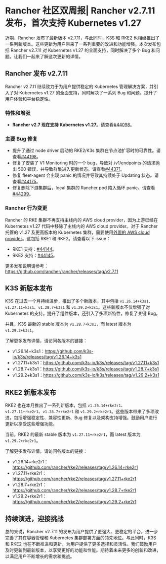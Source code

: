 # Rancher 社区双周报| Rancher v2.7.11 发布，首次支持 Kubernetes v1.27

近期，Rancher 发布了最新版本 v2.7.11，与此同时，K3S 和 RKE2 也相继推出了一系列新版本。这些更新为用户带来了一系列重要的改进和功能增强。本次发布包括 Rancher v2.7.11 对 Kubernetes v1.27 的全面支持，同时解决了多个 Bug 和问题。让我们一起来了解这次更新的详情。

## Rancher 发布 v2.7.11

Rancher v2.7.11 继续致力于为用户提供稳定的 Kubernetes 管理解决方案，并引入了对 Kubernetes v1.27 的全面支持，同时解决了一系列 Bug 和问题，提升了用户体验和平台稳定性。

### 特性和增强

- **Rancher v2.7 现在支持 Kubernetes v1.27**。请查看[#44098](https://github.com/rancher/rancher/issues/44098 "rancher/rancher#44098")。

### 主要 Bug 修复

- 提升了通过 node driver 启动的 RKE2/K3s 集群在节点池扩容时的可靠性。请查看[#44198](https://github.com/rancher/rancher/issues/44198 "rancher/rancher#44198")。
- 修复了安装了 V1 Monitoring 时的一个 bug，导致对 /v1/endpoints 的请求抛出 500 错误，并导致群集进入更新状态。请查看[#44371](https://github.com/rancher/rancher/issues/44371 "rancher/rancher#44371")。
- 修复 fleet-agent 会出现 panic 的情况并导致其持续处于 Updating 状态。请查看[#44175](https://github.com/rancher/rancher/issues/44175 "rancher/rancher#44175")。
- 修复删除下游集群后，local 集群的 Rancher pod 陷入循环 panic。请查看[#44299](https://github.com/rancher/rancher/issues/44299 "rancher/rancher#44299")。

### Rancher 行为变更

Rancher 的 RKE 集群不再支持主线内的 AWS cloud provider，因为上游已经在 Kubernetes v1.27 代码中移除了主线内的 AWS cloud provider。对于 Rancher 托管的 v1.27 及更高版本的 Kubernetes 集群，需要使用[外置的 AWS cloud provider](https://ranchermanager.docs.rancher.com/v2.7/how-to-guides/new-user-guides/kubernetes-clusters-in-rancher-setup/set-up-cloud-providers/amazon#using-the-out-of-tree-aws-cloud-provider "外置 AWS cloud provider")。这包括 RKE1 和 RKE2。请查看以下 issue：

- RKE1 支持：[#44144](https://github.com/rancher/rancher/issues/44144 "rancher/rancher#44144")。
- RKE2 支持：[#44145](https://github.com/rancher/rancher/issues/44145 "rancher/rancher#44145")。

更多发布说明请参考：https://github.com/rancher/rancher/releases/tag/v2.7.11

## K3S 新版本发布

K3S 在过去一个月持续进步，推出了多个新版本，其中包括 `v1.26.14+k3s1`、`v1.27.11+k3s1`、`v1.28.7+k3s1` 和 `v1.29.2+k3s1`。这些新版本不仅增强了对 Kubernetes 的支持，提升了组件版本，还引入了多项新特性，修复了关键 Bug。

并且，K3S 最新的 stable 版本为 `v1.28.7+k3s1`，而 latest 版本为 `v1.29.2+k3s1`。

了解更多发布详情，请访问各版本的链接：

- v1.26.14+k3s1：https://github.com/k3s-io/k3s/releases/tag/v1.26.14+k3s1
- v1.27.11+k3s1：https://github.com/k3s-io/k3s/releases/tag/v1.27.11+k3s1
- v1.28.7+k3s1：https://github.com/k3s-io/k3s/releases/tag/v1.28.7+k3s1
- v1.29.2+k3s1：https://github.com/k3s-io/k3s/releases/tag/v1.29.2+k3s1

## RKE2 新版本发布

RKE2 也在本月推出了一系列新版本，包括 `v1.26.14+rke2r1`、`v1.27.11+rke2r1`、`v1.28.7+rke2r1` 和 `v1.29.2+rke2r1`。这些版本带来了多项改进，包括增强稳定性、兼容性更新、Bug 修复以及架构支持增强。鼓励用户进行更新以享受这些增强功能。

当前，RKE2 的最新 stable 版本为 `v1.27.11+rke2r1`，而 latest 版本为 `v1.29.2+rke2r1`。

了解更多发布详情，请访问各版本的链接：

- v1.26.14+rke2r1：https://github.com/rancher/rke2/releases/tag/v1.26.14+rke2r1
- v1.27.11+rke2r1：https://github.com/rancher/rke2/releases/tag/v1.27.11+rke2r1
- v1.28.7+rke2r1：https://github.com/rancher/rke2/releases/tag/v1.28.7+rke2r1
- v1.29.2+rke2r1：https://github.com/rancher/rke2/releases/tag/v1.29.2+rke2r1

## 持续演进，迎接挑战

总的来说，Rancher v2.7.11 的发布为用户提供了更强大、更稳定的平台，进一步完善了其在容器管理和 Kubernetes 集群部署方面的领先地位。与此同时，K3S 和 RKE2 也在不断推进和更新，为用户提供了更多选择和灵活性。我们鼓励用户及时更新到最新版本，以享受更好的功能和性能。期待着未来更多的创新和改进，以满足用户不断增长的需求和挑战。

